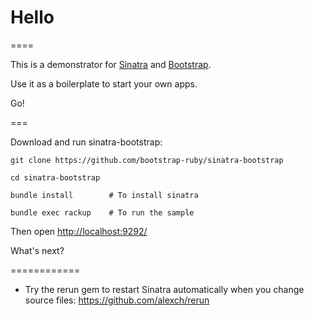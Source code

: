 # Hello

====

This is a demonstrator for [Sinatra](http://www.sinatrarb.com/) and [Bootstrap](http://getbootstrap.com/).

Use it as a boilerplate to start your own apps.

Go!

===

Download and run sinatra-bootstrap:

    git clone https://github.com/bootstrap-ruby/sinatra-bootstrap

    cd sinatra-bootstrap

    bundle install        # To install sinatra

    bundle exec rackup    # To run the sample

Then open [http://localhost:9292/](http://localhost:9292/)

What's next?

============

- Try the rerun gem to restart Sinatra automatically when you change source files: <https://github.com/alexch/rerun>
